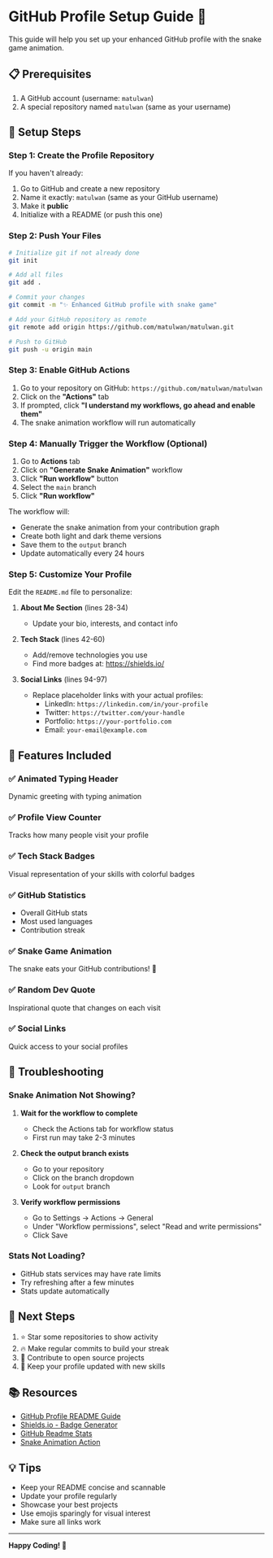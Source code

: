 # GitHub Profile Setup Guide 🚀

This guide will help you set up your enhanced GitHub profile with the snake game animation.

## 📋 Prerequisites

1. A GitHub account (username: `matulwan`)
2. A special repository named `matulwan` (same as your username)

## 🔧 Setup Steps

### Step 1: Create the Profile Repository

If you haven't already:
1. Go to GitHub and create a new repository
2. Name it exactly: `matulwan` (same as your GitHub username)
3. Make it **public**
4. Initialize with a README (or push this one)

### Step 2: Push Your Files

```bash
# Initialize git if not already done
git init

# Add all files
git add .

# Commit your changes
git commit -m "✨ Enhanced GitHub profile with snake game"

# Add your GitHub repository as remote
git remote add origin https://github.com/matulwan/matulwan.git

# Push to GitHub
git push -u origin main
```

### Step 3: Enable GitHub Actions

1. Go to your repository on GitHub: `https://github.com/matulwan/matulwan`
2. Click on the **"Actions"** tab
3. If prompted, click **"I understand my workflows, go ahead and enable them"**
4. The snake animation workflow will run automatically

### Step 4: Manually Trigger the Workflow (Optional)

1. Go to **Actions** tab
2. Click on **"Generate Snake Animation"** workflow
3. Click **"Run workflow"** button
4. Select the `main` branch
5. Click **"Run workflow"**

The workflow will:
- Generate the snake animation from your contribution graph
- Create both light and dark theme versions
- Save them to the `output` branch
- Update automatically every 24 hours

### Step 5: Customize Your Profile

Edit the `README.md` file to personalize:

1. **About Me Section** (lines 28-34)
   - Update your bio, interests, and contact info

2. **Tech Stack** (lines 42-60)
   - Add/remove technologies you use
   - Find more badges at: https://shields.io/

3. **Social Links** (lines 94-97)
   - Replace placeholder links with your actual profiles:
     - LinkedIn: `https://linkedin.com/in/your-profile`
     - Twitter: `https://twitter.com/your-handle`
     - Portfolio: `https://your-portfolio.com`
     - Email: `your-email@example.com`

## 🎨 Features Included

### ✅ Animated Typing Header
Dynamic greeting with typing animation

### ✅ Profile View Counter
Tracks how many people visit your profile

### ✅ Tech Stack Badges
Visual representation of your skills with colorful badges

### ✅ GitHub Statistics
- Overall GitHub stats
- Most used languages
- Contribution streak

### ✅ Snake Game Animation
The snake eats your GitHub contributions! 🐍

### ✅ Random Dev Quote
Inspirational quote that changes on each visit

### ✅ Social Links
Quick access to your social profiles

## 🐛 Troubleshooting

### Snake Animation Not Showing?

1. **Wait for the workflow to complete**
   - Check the Actions tab for workflow status
   - First run may take 2-3 minutes

2. **Check the output branch exists**
   - Go to your repository
   - Click on the branch dropdown
   - Look for `output` branch

3. **Verify workflow permissions**
   - Go to Settings → Actions → General
   - Under "Workflow permissions", select "Read and write permissions"
   - Click Save

### Stats Not Loading?

- GitHub stats services may have rate limits
- Try refreshing after a few minutes
- Stats update automatically

## 🎯 Next Steps

1. ⭐ Star some repositories to show activity
2. 🔥 Make regular commits to build your streak
3. 🤝 Contribute to open source projects
4. 📝 Keep your profile updated with new skills

## 📚 Resources

- [GitHub Profile README Guide](https://docs.github.com/en/account-and-profile/setting-up-and-managing-your-github-profile/customizing-your-profile/managing-your-profile-readme)
- [Shields.io - Badge Generator](https://shields.io/)
- [GitHub Readme Stats](https://github.com/anuraghazra/github-readme-stats)
- [Snake Animation Action](https://github.com/Platane/snk)

## 💡 Tips

- Keep your README concise and scannable
- Update your profile regularly
- Showcase your best projects
- Use emojis sparingly for visual interest
- Make sure all links work

---

**Happy Coding! 🚀**
